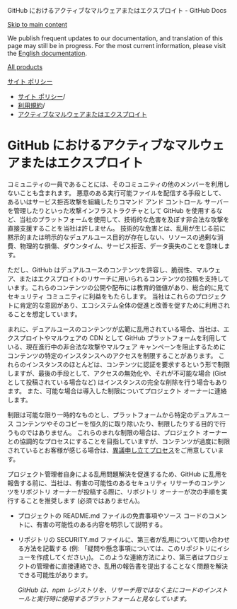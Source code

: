 GitHub におけるアクティブなマルウェアまたはエクスプロイト - GitHub Docs

[Skip to main content](#main-content)

We publish frequent updates to our documentation, and translation of this page may still be in progress. For the most current information, please visit the [English documentation](/en).

[All products](/ja)

[サイト ポリシー](/ja/site-policy)

* [サイト ポリシー](/ja/site-policy)/
* [利用規約](/ja/site-policy/acceptable-use-policies)/
* [アクティブなマルウェアまたはエクスプロイト](/ja/site-policy/acceptable-use-policies/github-active-malware-or-exploits)

GitHub におけるアクティブなマルウェアまたはエクスプロイト
==========

コミュニティの一員であることには、そのコミュニティの他のメンバーを利用しないことも含まれます。 悪意のある実行可能ファイルを配信する手段として、あるいはサービス拒否攻撃を組織したりコマンド アンド コントロール サーバーを管理したりといった攻撃インフラストラクチャとして GitHub を使用するなど、当社のプラットフォームを使用して、技術的な危害を及ぼす非合法な攻撃を直接支援することを当社は許しません。 技術的な危害とは、乱用が生じる前に黙示的または明示的なデュアルユース目的が存在しない、リソースの過剰な消費、物理的な損傷、ダウンタイム、サービス拒否、データ喪失のことを意味します。

 ただし、GitHub はデュアルユースのコンテンツを許容し、脆弱性、マルウェア、またはエクスプロイトのリサーチに用いられるコンテンツの投稿を支持しています。これらのコンテンツの公開や配布には教育的価値があり、総合的に見てセキュリティ コミュニティに利益をもたらします。 当社はこれらのプロジェクトに肯定的な意図があり、エコシステム全体の促進と改善を促すために利用されることを想定しています。

 まれに、デュアルユースのコンテンツが広範に乱用されている場合、当社は、エクスプロイトやマルウェアの CDN として GitHub プラットフォームを利用している、現在進行中の非合法な攻撃やマルウェア キャンペーンを阻止するためにコンテンツの特定のインスタンスへのアクセスを制限することがあります。 これらのインスタンスのほとんどは、コンテンツに認証を要求するという形で制限しますが、最後の手段として、アクセスの無効化や、それが不可能な場合 (Gist として投稿されている場合など) はインスタンスの完全な削除を行う場合もあります。 また、可能な場合は導入した制限についてプロジェクト オーナーに連絡します。

 制限は可能な限り一時的なものとし、プラットフォームから特定のデュアルユース コンテンツやそのコピーを恒久的に取り除いたり、制限したりする目的で行うものではありません。 これらのまれな制限の場合は、プロジェクト オーナーとの協調的なプロセスにすることを目指していますが、コンテンツが過度に制限されているとお客様が感じる場合は、[異議申し立てプロセス](/ja/site-policy/acceptable-use-policies/github-appeal-and-reinstatement)をご用意しています。

 プロジェクト管理者自身による乱用問題解決を促進するため、GitHub に乱用を報告する前に、当社は、有害の可能性のあるセキュリティ リサーチのコンテンツをリポジトリ オーナーが投稿する際に、リポジトリ オーナーが次の手順を実行することを推奨します (必須ではありません)。

* プロジェクトの README.md ファイルの免責事項やソース コードのコメントに、有害の可能性のある内容を明示して説明する。

* リポジトリの SECURITY.md ファイルに、第三者が乱用について問い合わせる方法を記載する (例: 「疑問や懸念事項については、このリポジトリにイシューを作成してください」)。 このような連絡方法により、第三者はプロジェクトの管理者に直接連絡でき、乱用の報告書を提出することなく問題を解決できる可能性があります。

  *GitHub は、npm レジストリを、リサーチ用ではなく主にコードのインストールと実行時に使用するプラットフォームと見なしています。*
